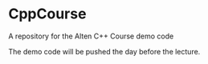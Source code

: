 # CppCourse
A repository for the Alten C++ Course demo code

The demo code will be pushed the day before the lecture.
